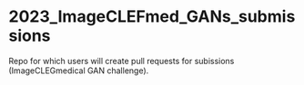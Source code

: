 # 2023_ImageCLEFmed_GANs_submissions
Repo for which users will create pull requests for subissions (ImageCLEGmedical GAN challenge).
